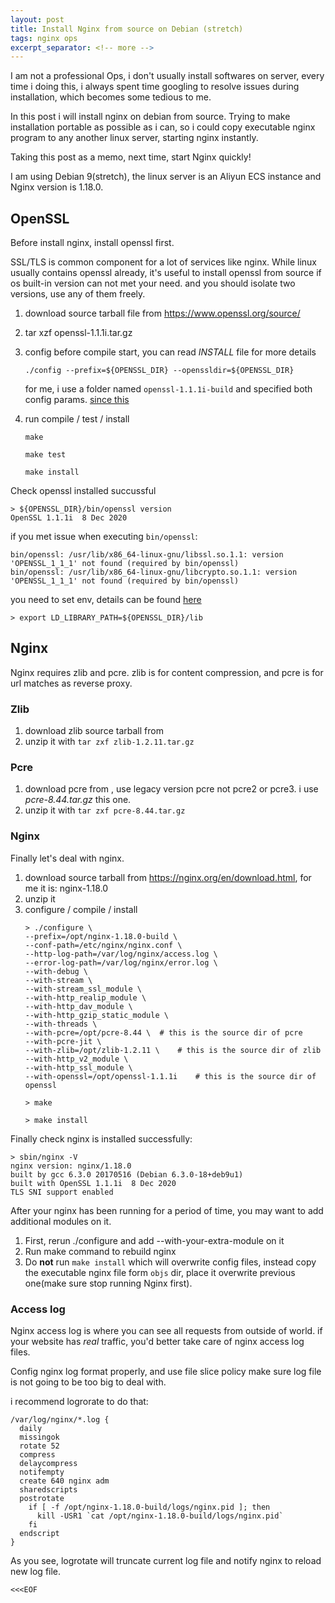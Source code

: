 ```yaml
---
layout: post
title: Install Nginx from source on Debian (stretch)
tags: nginx ops
excerpt_separator: <!-- more -->
---
```


I am not a professional Ops, i don't usually install softwares on server, every time i doing this, i always spent time googling to resolve issues during installation, which becomes some tedious to me.

In this post i will install nginx on debian from source. Trying to make installation portable as possible as i can, so i could copy executable nginx program to any another linux server, starting nginx instantly.

Taking this post as a memo, next time, start Nginx quickly!

<!-- more -->

I am using Debian 9(stretch), the linux server is an Aliyun ECS instance and Nginx version is 1.18.0.

## OpenSSL

Before install nginx, install openssl first.

SSL/TLS is common component for a lot of services like nginx. While linux usually contains openssl already, it's useful to install openssl from source if os built-in version can not met your need. and you should isolate two versions, use any of them freely.

1. download source tarball file from https://www.openssl.org/source/

2. tar xzf openssl-1.1.1i.tar.gz

3. config before compile start, you can read *INSTALL* file for more details

   `./config --prefix=${OPENSSL_DIR} --openssldir=${OPENSSL_DIR}`

   for me, i use a folder named `openssl-1.1.1i-build` and specified both config params. [since this](https://wiki.openssl.org/index.php/Compilation_and_Installation#PREFIX_and_OPENSSLDIR)

4. run compile / test / install 

   ```
   make 

   make test

   make install
   ```

Check openssl installed succussful

```
> ${OPENSSL_DIR}/bin/openssl version
OpenSSL 1.1.1i  8 Dec 2020
```

if you met issue when executing `bin/openssl`:

```
bin/openssl: /usr/lib/x86_64-linux-gnu/libssl.so.1.1: version 'OPENSSL_1_1_1' not found (required by bin/openssl)
bin/openssl: /usr/lib/x86_64-linux-gnu/libcrypto.so.1.1: version 'OPENSSL_1_1_1' not found (required by bin/openssl)
```

you need to set env, details can be found [here](https://github.com/openssl/openssl/issues/5845)

```
> export LD_LIBRARY_PATH=${OPENSSL_DIR}/lib
```

## Nginx

Nginx requires zlib and pcre. zlib is for content compression, and pcre is for url matches as reverse proxy.

### Zlib

1. download zlib source tarball from [](https://zlib.net/ )
2. unzip it with `tar zxf zlib-1.2.11.tar.gz`

### Pcre

1. download pcre from [](https://www.pcre.org/), use legacy version pcre not pcre2 or pcre3. i use *pcre-8.44.tar.gz* this one.
2. unzip it with `tar zxf pcre-8.44.tar.gz`

### Nginx

Finally let's deal with nginx.

1. download source tarball from https://nginx.org/en/download.html, for me it is: nginx-1.18.0
2. unzip it 
3. configure / compile / install
   ```
   > ./configure \
   --prefix=/opt/nginx-1.18.0-build \
   --conf-path=/etc/nginx/nginx.conf \
   --http-log-path=/var/log/nginx/access.log \
   --error-log-path=/var/log/nginx/error.log \
   --with-debug \
   --with-stream \
   --with-stream_ssl_module \
   --with-http_realip_module \
   --with-http_dav_module \
   --with-http_gzip_static_module \
   --with-threads \
   --with-pcre=/opt/pcre-8.44 \  # this is the source dir of pcre
   --with-pcre-jit \
   --with-zlib=/opt/zlib-1.2.11 \    # this is the source dir of zlib
   --with-http_v2_module \
   --with-http_ssl_module \
   --with-openssl=/opt/openssl-1.1.1i    # this is the source dir of openssl 

   > make

   > make install 
   ```

Finally check nginx is installed successfully:

```
> sbin/nginx -V
nginx version: nginx/1.18.0
built by gcc 6.3.0 20170516 (Debian 6.3.0-18+deb9u1)
built with OpenSSL 1.1.1i  8 Dec 2020
TLS SNI support enabled
```

After your nginx has been running for a period of time, you may want to add additional modules on it.

1. First, rerun ./configure and add --with-your-extra-module on it
2. Run make command to rebuild nginx 
3. Do **not** run `make install` which will overwrite config files, instead copy the executable nginx file form `objs` dir, place it overwrite previous one(make sure stop running Nginx first).

### Access log

Nginx access log is where you can see all requests from outside of world. if your website has *real* traffic, you'd better take care of nginx access log files.

Config nginx log format properly, and use file slice policy make sure log file is not going to be too big to deal with.

i recommend logrorate to do that:

```
/var/log/nginx/*.log {
  daily
  missingok
  rotate 52
  compress
  delaycompress
  notifempty
  create 640 nginx adm
  sharedscripts
  postrotate
    if [ -f /opt/nginx-1.18.0-build/logs/nginx.pid ]; then
      kill -USR1 `cat /opt/nginx-1.18.0-build/logs/nginx.pid`
    fi
  endscript
}
```

As you see, logrotate will truncate current log file and notify nginx to reload new log file.

`<<<EOF`